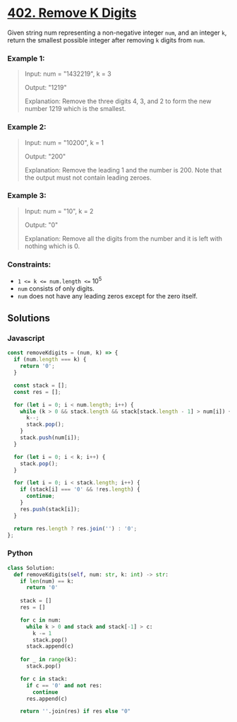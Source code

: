 # [402. Remove K Digits](https://leetcode.com/problems/remove-k-digits/description/)

Given string num representing a non-negative integer `num`, and an integer `k`, return the smallest possible integer after removing `k` digits from `num`.


### Example 1:
> Input: num = "1432219", k = 3
>
> Output: "1219"
>
> Explanation: Remove the three digits 4, 3, and 2 to form the new number 1219 which is the smallest.


### Example 2:
> Input: num = "10200", k = 1
>
> Output: "200"
>
> Explanation: Remove the leading 1 and the number is 200. Note that the output must not contain leading zeroes.


### Example 3:
> Input: num = "10", k = 2
>
> Output: "0"
>
> Explanation: Remove all the digits from the number and it is left with nothing which is 0.


### Constraints:
- `1 <= k <= num.length <=` $10^5$
- `num` consists of only digits.
- `num` does not have any leading zeros except for the zero itself.


## Solutions

### Javascript
```javascript
const removeKdigits = (num, k) => {
  if (num.length === k) {
    return '0';
  }

  const stack = [];
  const res = [];

  for (let i = 0; i < num.length; i++) {
    while (k > 0 && stack.length && stack[stack.length - 1] > num[i]) {
      k--;
      stack.pop();
    }
    stack.push(num[i]);
  }

  for (let i = 0; i < k; i++) {
    stack.pop();
  }

  for (let i = 0; i < stack.length; i++) {
    if (stack[i] === '0' && !res.length) {
      continue;
    }
    res.push(stack[i]);
  }

  return res.length ? res.join('') : '0';
};
```

### Python
```python
class Solution:
  def removeKdigits(self, num: str, k: int) -> str:
    if len(num) == k:
      return '0'
  
    stack = []
    res = []

    for c in num:
      while k > 0 and stack and stack[-1] > c:
        k -= 1
        stack.pop()
      stack.append(c)
    
    for _ in range(k):
      stack.pop()

    for c in stack:
      if c == '0' and not res:
        continue
      res.append(c)

    return ''.join(res) if res else "0"
```